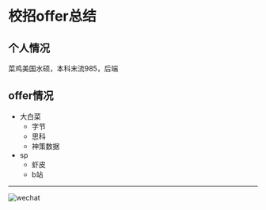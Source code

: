 # 校招offer总结

## 个人情况

菜鸡美国水硕，本科末流985，后端

## offer情况

- 大白菜
  - 字节
  - 思科
  - 神策数据
- sp
  - 虾皮
  - b站

---

![wechat](https://raw.githubusercontent.com/RickyWei/blog/img/imgwechat.jpg)